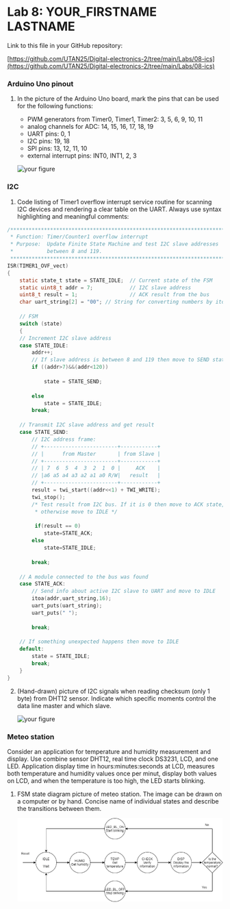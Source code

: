 # Lab 8: YOUR_FIRSTNAME LASTNAME

Link to this file in your GitHub repository:

[https://github.com/UTAN25/Digital-electronics-2/tree/main/Labs/08-ics](https://github.com/UTAN25/Digital-electronics-2/tree/main/Labs/08-ics)

### Arduino Uno pinout

1. In the picture of the Arduino Uno board, mark the pins that can be used for the following functions:
   * PWM generators from Timer0, Timer1, Timer2: 3, 5, 6, 9, 10, 11
   * analog channels for ADC: 14, 15, 16, 17, 18, 19
   * UART pins:  0, 1
   * I2C pins: 19, 18
   * SPI pins: 13, 12, 11, 10
   * external interrupt pins: INT0, INT1, 2, 3

   ![your figure](https://github.com/tomas-fryza/Digital-electronics-2/blob/master/Labs/08-i2c/Images/arduino_uno_pinout.png)

### I2C

1. Code listing of Timer1 overflow interrupt service routine for scanning I2C devices and rendering a clear table on the UART. Always use syntax highlighting and meaningful comments:

```c
/**********************************************************************
 * Function: Timer/Counter1 overflow interrupt
 * Purpose:  Update Finite State Machine and test I2C slave addresses 
 *           between 8 and 119.
 **********************************************************************/
ISR(TIMER1_OVF_vect)
{
    static state_t state = STATE_IDLE;  // Current state of the FSM
    static uint8_t addr = 7;            // I2C slave address
    uint8_t result = 1;                 // ACK result from the bus
    char uart_string[2] = "00"; // String for converting numbers by itoa()

    // FSM
    switch (state)
    {
    // Increment I2C slave address
    case STATE_IDLE:
        addr++;
        // If slave address is between 8 and 119 then move to SEND state  
        if ((addr>7)&&(addr<120))
        
            state = STATE_SEND;
        
        else
            state = STATE_IDLE;
        break;
    
    // Transmit I2C slave address and get result
    case STATE_SEND:
        // I2C address frame:
        // +------------------------+------------+
        // |      from Master       | from Slave |
        // +------------------------+------------+
        // | 7  6  5  4  3  2  1  0 |     ACK    |
        // |a6 a5 a4 a3 a2 a1 a0 R/W|   result   |
        // +------------------------+------------+
        result = twi_start((addr<<1) + TWI_WRITE);
        twi_stop();
        /* Test result from I2C bus. If it is 0 then move to ACK state, 
         * otherwise move to IDLE */
         
         if(result == 0)
            state=STATE_ACK;
        else
            state=STATE_IDLE;

        break;

    // A module connected to the bus was found
    case STATE_ACK:
        // Send info about active I2C slave to UART and move to IDLE
        itoa(addr,uart_string,16);
        uart_puts(uart_string);
        uart_puts(" ");

        break;

    // If something unexpected happens then move to IDLE
    default:
        state = STATE_IDLE;
        break;
    }
}
```

2. (Hand-drawn) picture of I2C signals when reading checksum (only 1 byte) from DHT12 sensor. Indicate which specific moments control the data line master and which slave.

   ![your figure]()

### Meteo station

Consider an application for temperature and humidity measurement and display. Use combine sensor DHT12, real time clock DS3231, LCD, and one LED. Application display time in hours:minutes:seconds at LCD, measures both temperature and humidity values once per minut, display both values on LCD, and when the temperature is too high, the LED starts blinking.

1. FSM state diagram picture of meteo station. The image can be drawn on a computer or by hand. Concise name of individual states and describe the transitions between them.

   ![your figure](https://github.com/UTAN25/Digital-electronics-2/blob/main/Labs/08-ics/eskema.png)
